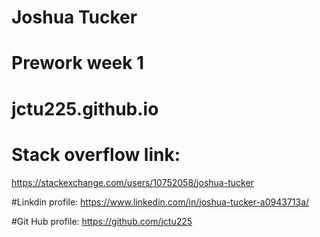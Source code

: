 # Joshua Tucker
# Prework week 1
# jctu225.github.io

# Stack overflow link:
https://stackexchange.com/users/10752058/joshua-tucker

#Linkdin profile:
https://www.linkedin.com/in/joshua-tucker-a0943713a/

#Git Hub profile:
https://github.com/jctu225